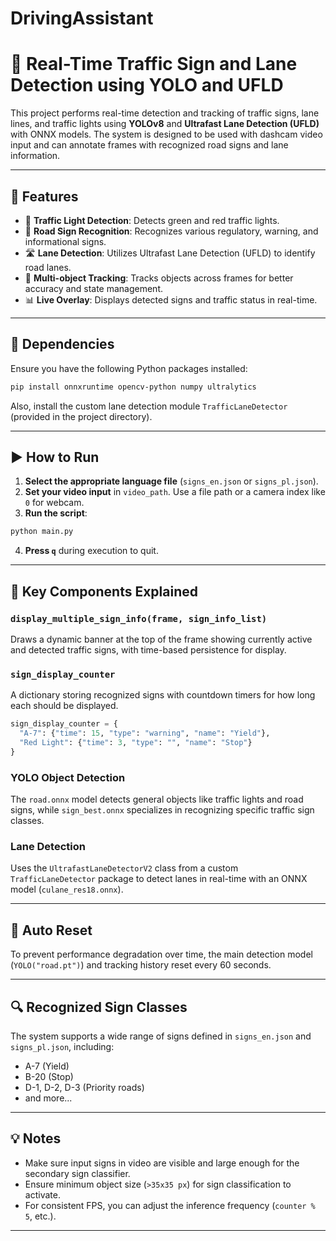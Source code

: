 # DrivingAssistant

# 🚗 Real-Time Traffic Sign and Lane Detection using YOLO and UFLD

This project performs real-time detection and tracking of traffic signs, lane lines, and traffic lights using **YOLOv8** and **Ultrafast Lane Detection (UFLD)** with ONNX models. The system is designed to be used with dashcam video input and can annotate frames with recognized road signs and lane information.

---

## 📌 Features

* 🚦 **Traffic Light Detection**: Detects green and red traffic lights.
* 🛑 **Road Sign Recognition**: Recognizes various regulatory, warning, and informational signs.
* 🛣️ **Lane Detection**: Utilizes Ultrafast Lane Detection (UFLD) to identify road lanes.
* 🔁 **Multi-object Tracking**: Tracks objects across frames for better accuracy and state management.
* 📊 **Live Overlay**: Displays detected signs and traffic status in real-time.

---

## 🧰 Dependencies

Ensure you have the following Python packages installed:

```bash
pip install onnxruntime opencv-python numpy ultralytics
```

Also, install the custom lane detection module `TrafficLaneDetector` (provided in the project directory).

---



## ▶️ How to Run

1. **Select the appropriate language file** (`signs_en.json` or `signs_pl.json`).
2. **Set your video input** in `video_path`. Use a file path or a camera index like `0` for webcam.
3. **Run the script**:

```bash
python main.py
```

4. **Press `q`** during execution to quit.

---

## 🧠 Key Components Explained

### `display_multiple_sign_info(frame, sign_info_list)`

Draws a dynamic banner at the top of the frame showing currently active and detected traffic signs, with time-based persistence for display.

### `sign_display_counter`

A dictionary storing recognized signs with countdown timers for how long each should be displayed.

```python
sign_display_counter = {
  "A-7": {"time": 15, "type": "warning", "name": "Yield"},
  "Red Light": {"time": 3, "type": "", "name": "Stop"}
}
```

### YOLO Object Detection

The `road.onnx` model detects general objects like traffic lights and road signs, while `sign_best.onnx` specializes in recognizing specific traffic sign classes.

### Lane Detection

Uses the `UltrafastLaneDetectorV2` class from a custom `TrafficLaneDetector` package to detect lanes in real-time with an ONNX model (`culane_res18.onnx`).

---

## 🔄 Auto Reset

To prevent performance degradation over time, the main detection model (`YOLO("road.pt")`) and tracking history reset every 60 seconds.

---

## 🔍 Recognized Sign Classes

The system supports a wide range of signs defined in `signs_en.json` and `signs_pl.json`, including:

* A-7 (Yield)
* B-20 (Stop)
* D-1, D-2, D-3 (Priority roads)
* and more...



---

## 💡 Notes

* Make sure input signs in video are visible and large enough for the secondary sign classifier.
* Ensure minimum object size (`>35x35 px`) for sign classification to activate.
* For consistent FPS, you can adjust the inference frequency (`counter % 5`, etc.).

---



